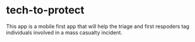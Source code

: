 # tech-to-protect

This app is a mobile first app that will help the triage and first respoders tag individuals involved in a mass casualty incident.
